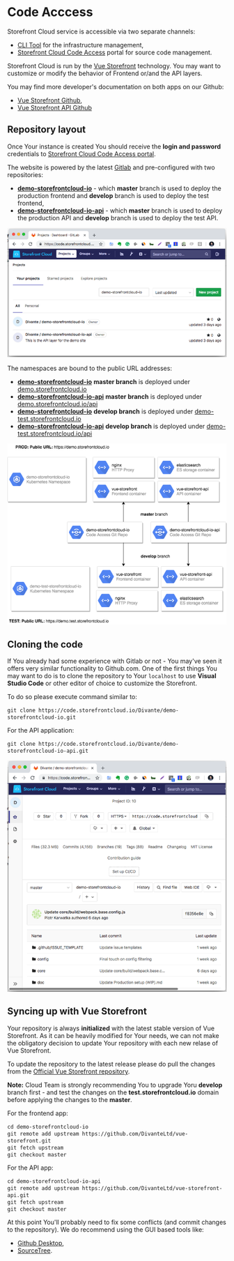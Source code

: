# Code Acccess

Storefront Cloud service is accessible via two separate channels:

 - [CLI Tool](https://code.storefrontcloud.io/StorefrontCloud/storefrontcloud-cli) for the infrastructure management,
 - [Storefront Cloud Code Access](https://code.storefrontcloud.io) portal for source code management.

 Storefront Cloud is run by the [Vue Storefront](http://github.com/DivanteLtd/vue-storefront) technology. You may want to customize or modify the behavior of Frontend or/and the API layers.

 You may find more developer's documentation on both apps on our Github:
 - [Vue Storefront Github](http://github.com/DivanteLtd/vue-storefront),
 - [Vue Storefront API Github](https://github.com/DivanteLtd/vue-storefront-api)

 ## Repository layout

 Once Your instance is created You should receive the **login and password** credentials to [Storefront Cloud Code Access portal](https://code.storefrontcloud.io). 

 The website is powered by the latest [Gitlab](http://gitlab.org) and pre-configured with two repositories:

- <a href="https://code.storefrontcloud.io/Divante/demo-storefrontcloud-io">**demo-storefrontcloud-io**</a> - which **master** branch is used to deploy the production frontend and **develop** branch is used to deploy the test frontend,
- <a href="https://code.storefrontcloud.io/Divante/demo-storefrontcloud-io-api">**demo-storefrontcloud-io-api**</a> - which **master** branch is used to deploy the production API and **develop** branch is used to deploy the test API.

<img src="/doc/code-access.png" alt="Code access portal" />

The namespaces are bound to the public URL addresses:

- <a href="https://code.storefrontcloud.io/Divante/demo-storefrontcloud-io">**demo-storefrontcloud-io**</a> **master branch** is deployed under <a href="https://demo.storefrontcloud.io">demo.storefrontcloud.io</a>
- <a href="https://code.storefrontcloud.io/Divante/demo-storefrontcloud-io-api">**demo-storefrontcloud-io-api**</a> **master branch** is deployed under <a href="https://demo.storefrontcloud.io/api">demo.storefrontcloud.io/api</a>
- <a href="https://code.storefrontcloud.io/Divante/demo-storefrontcloud-io">**demo-storefrontcloud-io**</a> **develop branch** is deployed under <a href="https://demo-test.storefrontcloud.io">demo-test.storefrontcloud.io</a>
- <a href="https://code.storefrontcloud.io/Divante/demo-storefrontcloud-io-api">**demo-storefrontcloud-io-api**</a> **develop branch** is deployed under <a href="https://demo-test.storefrontcloud.io/api">demo-test.storefrontcloud.io/api</a>

<img src="/doc/architecture-diagram.png" alt="The Architecture diagram for Storefront Cloud" />

## Cloning the code

If You already had some experience with Gitlab or not - You may've seen it offers very similar functionality to Github.com.
One of the first things You may want to do is to clone the repository to Your `localhost` to use **Visual Studio Code** or other editor of choice to customize the Storefront.

To do so please execute command similar to:

```
git clone https://code.storefrontcloud.io/Divante/demo-storefrontcloud-io.git
```

For the API application:
```
git clone https://code.storefrontcloud.io/Divante/demo-storefrontcloud-io-api.git
```
<img src="/doc/code-access-2.png" alt="The interface and features are very similar to Github" />


## Syncing up with Vue Storefront

Your repository is always **initialized** with the latest stable version of Vue Storefront. As it can be heavily modified for Your needs, we can not make the obligatory decision to update Your repository with each new relase of Vue Storefront.

To update the repository to the latest release please do pull the changes from the [Official Vue Storefront repository](http://github.com/DivanteLtd/vue-storefront).

**Note:** Cloud Team is strongly recommending You to upgrade Yoru **develop** branch first - and test the changes on the **test.storefrontcloud.io** domain before applying the changes to the **master**.

For the frontend app:
```
cd demo-storefrontcloud-io
git remote add upstream https://github.com/DivanteLtd/vue-storefront.git
git fetch upstream
git checkout master
```

For the API app:
```
cd demo-storefrontcloud-io-api
git remote add upstream https://github.com/DivanteLtd/vue-storefront-api.git
git fetch upstream
git checkout master
```

At this point You'll probably need to fix some conflicts (and commit changes to the repository). We do recommend using the GUI based tools like:
- [Github Desktop](https://desktop.github.com/),
- [SourceTree](https://www.sourcetreeapp.com/).


